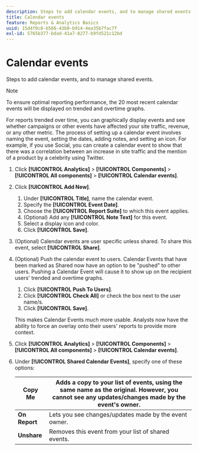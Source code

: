 ```yaml
---
description: Steps to add calendar events, and to manage shared events.
title: Calendar events
feature: Reports & Analytics Basics
uuid: 15d4f0c8-b566-43b0-b914-4ea35b7fac7f
exl-id: 5765b377-bdad-41a7-8277-b9fd521c12bd
---
```

# Calendar events

Steps to add calendar events, and to manage shared events.

>[!NOTE]
>
>To ensure optimal reporting performance, the 20 most recent calendar events will be displayed on trended and overtime graphs.

For reports trended over time, you can graphically display events and see whether campaigns or other events have affected your site traffic, revenue, or any other metric. The process of setting up a calendar event involves naming the event, setting the dates, adding notes, and setting an icon. For example, if you use Social, you can create a calendar event to show that there was a correlation between an increase in site traffic and the mention of a product by a celebrity using Twitter.

1. Click **[!UICONTROL Analytics]** > **[!UICONTROL Components]** > **[!UICONTROL All components]** > **[!UICONTROL Calendar events]**.
1. Click **[!UICONTROL Add New]**.
   1. Under **[!UICONTROL Title]**, name the calendar event.
   1. Specify the **[!UICONTROL Event Date]**.
   1. Choose the **[!UICONTROL Report Suite]** to which this event applies.
   1. (Optional) Add any **[!UICONTROL Note Text]** for this event.
   1. Select a display icon and color.
   1. Click **[!UICONTROL Save]**.
1. (Optional) Calendar events are user specific unless shared. To share this event, select **[!UICONTROL Share]**.
1. (Optional) Push the calendar event to users. Calendar Events that have been marked as Shared now have an option to be "pushed" to other users. Pushing a Calendar Event will cause it to show up on the recipient users' trended and overtime graphs.
   1. Click **[!UICONTROL Push To Users]**.
   1. Click **[!UICONTROL Check All]** or check the box next to the user name/s.
   1. Click **[!UICONTROL Save]**.

   This makes Calendar Events much more usable. Analysts now have the ability to force an overlay onto their users' reports to provide more context.
1. Click **[!UICONTROL Analytics]** > **[!UICONTROL Components]** > **[!UICONTROL All components]** > **[!UICONTROL Calendar events]**.
1. Under **[!UICONTROL Shared Calendar Events]**, specify one of these options:

   | **Copy Me** | Adds a copy to your list of events, using the same name as the original. However, you cannot see any updates/changes made by the event's owner. |
   |---|---|
   | **On Report** | Lets you see changes/updates made by the event owner. |
   | **Unshare** | Removes this event from your list of shared events. |
